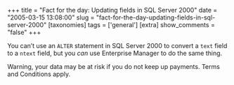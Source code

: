+++
title = "Fact for the day: Updating fields in SQL Server 2000"
date = "2005-03-15 13:08:00"
slug = "fact-for-the-day-updating-fields-in-sql-server-2000"
[taxonomies]
tags = ['general']
[extra]
show_comments = "false"
+++

You can’t use an `ALTER` statement in SQL Server 2000 to convert a `text` field to a `ntext` field, but you *can* use Enterprise Manager to do the same thing.

Warning, your data may be at risk if you do not keep up payments. Terms and Conditions apply.
